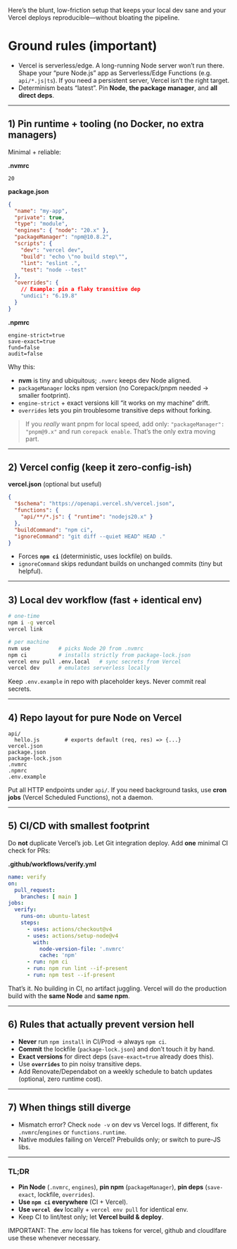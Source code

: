Here’s the blunt, low-friction setup that keeps your local dev sane and your Vercel deploys reproducible—without bloating the pipeline.

# Ground rules (important)

* Vercel is serverless/edge. A long-running Node server won’t run there. Shape your “pure Node.js” app as Serverless/Edge Functions (e.g. `api/*.js|ts`). If you need a persistent server, Vercel isn’t the right target.
* Determinism beats “latest”. Pin **Node**, **the package manager**, and **all direct deps**.

---

## 1) Pin runtime + tooling (no Docker, no extra managers)

Minimal + reliable:

**.nvmrc**

```
20
```

**package.json**

```json
{
  "name": "my-app",
  "private": true,
  "type": "module",
  "engines": { "node": "20.x" },
  "packageManager": "npm@10.8.2",
  "scripts": {
    "dev": "vercel dev",
    "build": "echo \"no build step\"",
    "lint": "eslint .",
    "test": "node --test"
  },
  "overrides": {
    // Example: pin a flaky transitive dep
    "undici": "6.19.8"
  }
}
```

**.npmrc**

```
engine-strict=true
save-exact=true
fund=false
audit=false
```

Why this:

* **nvm** is tiny and ubiquitous; `.nvmrc` keeps dev Node aligned.
* `packageManager` locks npm version (no Corepack/pnpm needed → smaller footprint).
* `engine-strict` + exact versions kill “it works on my machine” drift.
* `overrides` lets you pin troublesome transitive deps without forking.

> If you *really* want pnpm for local speed, add only: `"packageManager": "pnpm@9.x"` and run `corepack enable`. That’s the only extra moving part.

---

## 2) Vercel config (keep it zero-config-ish)

**vercel.json** (optional but useful)

```json
{
  "$schema": "https://openapi.vercel.sh/vercel.json",
  "functions": {
    "api/**/*.js": { "runtime": "nodejs20.x" }
  },
  "buildCommand": "npm ci",
  "ignoreCommand": "git diff --quiet HEAD^ HEAD ."
}
```

* Forces **`npm ci`** (deterministic, uses lockfile) on builds.
* `ignoreCommand` skips redundant builds on unchanged commits (tiny but helpful).

---

## 3) Local dev workflow (fast + identical env)

```bash
# one-time
npm i -g vercel
vercel link

# per machine
nvm use         # picks Node 20 from .nvmrc
npm ci          # installs strictly from package-lock.json
vercel env pull .env.local   # sync secrets from Vercel
vercel dev      # emulates serverless locally
```

Keep `.env.example` in repo with placeholder keys. Never commit real secrets.

---

## 4) Repo layout for pure Node on Vercel

```
api/
  hello.js        # exports default (req, res) => {...}
vercel.json
package.json
package-lock.json
.nvmrc
.npmrc
.env.example
```

Put all HTTP endpoints under `api/`. If you need background tasks, use **cron jobs** (Vercel Scheduled Functions), not a daemon.

---

## 5) CI/CD with smallest footprint

Do **not** duplicate Vercel’s job. Let Git integration deploy. Add **one** minimal CI check for PRs:

**.github/workflows/verify.yml**

```yaml
name: verify
on:
  pull_request:
    branches: [ main ]
jobs:
  verify:
    runs-on: ubuntu-latest
    steps:
      - uses: actions/checkout@v4
      - uses: actions/setup-node@v4
        with:
          node-version-file: '.nvmrc'
          cache: 'npm'
      - run: npm ci
      - run: npm run lint --if-present
      - run: npm test --if-present
```

That’s it. No building in CI, no artifact juggling. Vercel will do the production build with the **same Node** and **same npm**.

---

## 6) Rules that actually prevent version hell

* **Never** run `npm install` in CI/Prod → always `npm ci`.
* **Commit** the lockfile (`package-lock.json`) and don’t touch it by hand.
* **Exact versions** for direct deps (`save-exact=true` already does this).
* Use **`overrides`** to pin noisy transitive deps.
* Add Renovate/Dependabot on a weekly schedule to batch updates (optional, zero runtime cost).

---

## 7) When things still diverge

* Mismatch error? Check `node -v` on dev vs Vercel logs. If different, fix `.nvmrc`/`engines` or `functions.runtime`.
* Native modules failing on Vercel? Prebuilds only; or switch to pure-JS libs.

---

### TL;DR

* **Pin Node** (`.nvmrc`, `engines`), **pin npm** (`packageManager`), **pin deps** (`save-exact`, lockfile, `overrides`).
* **Use `npm ci` everywhere** (CI + Vercel).
* **Use `vercel dev`** locally + `vercel env pull` for identical env.
* Keep CI to lint/test only; let **Vercel build & deploy**.

IMPORTANT: The .env local file has tokens for vercel, github and cloudlfare use these whenever necessary.
